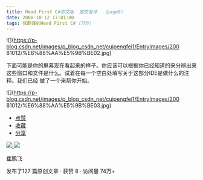 ```yaml
---
title: Head First C#中文版  图文皆译  （page9）
date: 2008-10-12 17:01:00
tags: 我翻译的Head First C#（习作）
---
```

![](https://p-blog.csdn.net/images/p_blog_csdn_net/cuipengfei1/EntryImages/200
81012/%E6%88%AA%E5%9B%BE02.jpg)

下面可能是你的屏幕现在看起来的样子。你应该可以根据你已经知道的来分辨出来这些窗口和文件是什么。试着在每一个空白处填写关于这部分IDE是做什么的注释。我们已经
做了一个来帮你开始。

![](https://p-blog.csdn.net/images/p_blog_csdn_net/cuipengfei1/EntryImages/200
81012/%E6%88%AA%E5%9B%BE03.jpg)

  * [ 点赞  ](javascript:;)
  * [ 收藏  ](javascript:;)
  * [ 分享 ](javascript:;)

[ ![](https://profile.csdnimg.cn/5/2/5/3_cuipengfei1)
![](https://g.csdnimg.cn/static/user-reg-year/1x/11.png)
](https://blog.csdn.net/cuipengfei1)

[ 崔鹏飞 ](https://blog.csdn.net/cuipengfei1)

发布了127 篇原创文章  ·  获赞 8  ·  访问量 74万+

